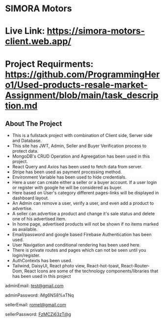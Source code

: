 # SIMORA Motors

# Live Link: https://simora-motors-client.web.app/

# Project Requirments: https://github.com/ProgrammingHero1/Used-products-resale-market-Assignment/blob/main/task_description.md

## About The Project

* This is a fullstack project with combination of Client side, Server side and Database.
* This site has JWT, Admin, Seller and Buyer Verification process to protect data.
* MongoDB's CRUD Operation and Agreegation has been used in this project.
* React Query and Axios has been used to fetch data from server.
* Stripe has been used as payment processing method.
* Environment Variable has been used to hide credentials.
* Here a user can create either a seller or a buyer account. If a user login or register with google he will be considered as buyer.
* Here based on User's  category different pages-links will be displayed in dashboard layout.
* An Admin can remove a user, verify a user, and even add a product to advertise.
* A seller can advertise a product and change it's sale status and delete one of his advertised item.
* In home page, advertised products will not be shown if no items marked as available.  
* Email/password and google based Firebase Authentication has been used.
* User Navigation and conditional rendering has been used here.
* There is private routes and pages which can not be seen until you login/register.
* AuthContexts has been used.
* Tailwind, DaisyUI, React photo view, React-hot-toast, React-Router-Dom, React Icons are some of the technology components/libraries that has been used in this project



adminEmail: <test@gmail.com>

adminPassword: iMg6NS8%xTNq


sellerEmail: <romel@gmail.com>

sellerPassword: <FzMCZi63zT@g>
